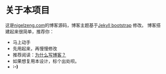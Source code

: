 关于本项目
================

这是[nigelzeng.com](http://nigelzeng.com)的博客源码，博客主题基于[Jekyll bootstrap](http://jekyllbootstrap.com/) 修改。
博客搭建起来很简单，推荐你：

* 马上动手
* 先用起来，再慢慢修改
* 推荐阅读：[为什么写博客？](http://www.cnblogs.com/bangerlee/archive/2011/09/11/2173632.html)
* 如果想复用本设计，标个出处呗。
* **:-)**
